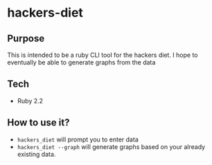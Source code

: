 # hackers-diet

## Purpose
This is intended to be a ruby CLI tool for the hackers diet.  I hope to eventually be able to generate graphs from the data

## Tech
* Ruby 2.2

## How to use it?
* `hackers_diet` will prompt you to enter data
* `hackers_diet --graph` will generate graphs based on your already existing data.

